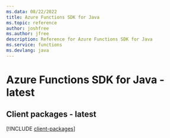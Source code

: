 ```yaml
---
ms.data: 08/22/2022
title: Azure Functions SDK for Java
ms.topic: reference
author: joshfree
ms.author: jfree
description: Reference for Azure Functions SDK for Java
ms.service: functions
ms.devlang: java
---
```

# Azure Functions SDK for Java - latest

## Client packages - latest
[!INCLUDE [client-packages](functions-client-index.md)]